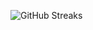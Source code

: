![GitHub Streaks](https://github-streaks-mqc9.onrender.com/streak/happilli/image?theme=midnight&cache_bust=1743343133&lang=ja)
